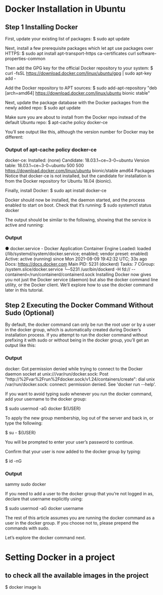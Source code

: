 # Docker Installation in Ubuntu

## Step 1 Installing Docker

First, update your existing list of packages:
$ sudo apt update

Next, install a few prerequisite packages which let apt use packages over HTTPS:
$ sudo apt install apt-transport-https ca-certificates curl software-properties-common

Then add the GPG key for the official Docker repository to your system:
$ curl -fsSL https://download.docker.com/linux/ubuntu/gpg | sudo apt-key add -

Add the Docker repository to APT sources:
$ sudo add-apt-repository "deb [arch=amd64] https://download.docker.com/linux/ubuntu bionic stable"

Next, update the package database with the Docker packages from the newly added repo:
$ sudo apt update

Make sure you are about to install from the Docker repo instead of the default Ubuntu repo:
$ apt-cache policy docker-ce

You’ll see output like this, although the version number for Docker may be different:

### Output of apt-cache policy docker-ce

docker-ce:
Installed: (none)
Candidate: 18.03.1~ce~3-0~ubuntu
Version table:
18.03.1~ce~3-0~ubuntu 500
500 https://download.docker.com/linux/ubuntu bionic/stable amd64 Packages
Notice that docker-ce is not installed, but the candidate for installation is from the Docker repository for Ubuntu 18.04 (bionic).

Finally, install Docker:
$ sudo apt install docker-ce

Docker should now be installed, the daemon started, and the process enabled to start on boot. Check that it’s running:
$ sudo systemctl status docker

The output should be similar to the following, showing that the service is active and running:

### Output

● docker.service - Docker Application Container Engine
Loaded: loaded (/lib/systemd/system/docker.service; enabled; vendor preset: enabled)
Active: active (running) since Mon 2021-08-09 19:42:32 UTC; 33s ago
Docs: https://docs.docker.com
Main PID: 5231 (dockerd)
Tasks: 7
CGroup: /system.slice/docker.service
└─5231 /usr/bin/dockerd -H fd:// --containerd=/run/containerd/containerd.sock
Installing Docker now gives you not just the Docker service (daemon) but also the docker command line utility, or the Docker client. We’ll explore how to use the docker command later in this tutorial.

## Step 2 Executing the Docker Command Without Sudo (Optional)

By default, the docker command can only be run the root user or by a user in the docker group, which is automatically created during Docker’s installation process. If you attempt to run the docker command without prefixing it with sudo or without being in the docker group, you’ll get an output like this:

### Output

docker: Got permission denied while trying to connect to the Docker daemon socket at unix:///var/run/docker.sock: Post "http://%2Fvar%2Frun%2Fdocker.sock/v1.24/containers/create": dial unix /var/run/docker.sock: connect: permission denied.
See 'docker run --help'.

If you want to avoid typing sudo whenever you run the docker command, add your username to the docker group:

$ sudo usermod -aG docker ${USER}

To apply the new group membership, log out of the server and back in, or type the following:

$ su - ${USER}

You will be prompted to enter your user’s password to continue.

Confirm that your user is now added to the docker group by typing:

$ id -nG

### Output

sammy sudo docker

If you need to add a user to the docker group that you’re not logged in as, declare that username explicitly using:

$ sudo usermod -aG docker username

The rest of this article assumes you are running the docker command as a user in the docker group. If you choose not to, please prepend the commands with sudo.

Let’s explore the docker command next.

# Setting Docker in a project

## to check all the available images in the project

$ docker image ls
